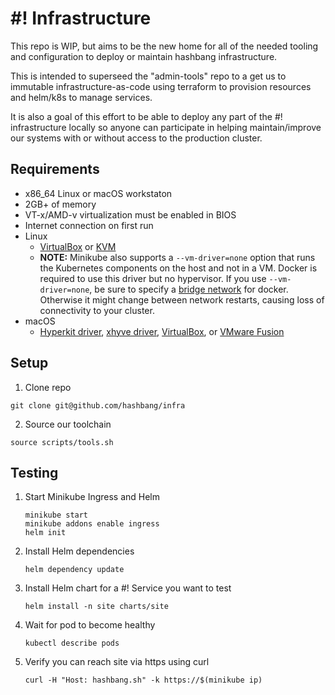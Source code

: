 # #! Infrastructure

This repo is WIP, but aims to be the new home for all of the needed tooling
and configuration to deploy or maintain hashbang infrastructure.

This is intended to superseed the "admin-tools" repo to a get us to immutable
infrastructure-as-code using terraform to provision resources and helm/k8s to
manage services.

It is also a goal of this effort to be able to deploy any part of the #!
infrastructure locally so anyone can participate in helping maintain/improve
our systems with or without access to the production cluster.

## Requirements

  * x86_64 Linux or macOS workstaton
  * 2GB+ of memory
  * VT-x/AMD-v virtualization must be enabled in BIOS
  * Internet connection on first run
  * Linux
    * [VirtualBox](https://www.virtualbox.org/wiki/Downloads) or [KVM](https://github.com/kubernetes/minikube/blob/master/docs/drivers.md#kvm-driver)
    * **NOTE:** Minikube also supports a `--vm-driver=none` option that runs the Kubernetes components on the host and not in a VM. Docker is required to use this driver but no hypervisor. If you use `--vm-driver=none`, be sure to specify a [bridge network](https://docs.docker.com/network/bridge/#configure-the-default-bridge-network) for docker. Otherwise it might change between network restarts, causing loss of connectivity to your cluster.
  * macOS
    * [Hyperkit driver](https://github.com/kubernetes/minikube/blob/master/docs/drivers.md#hyperkit-driver), [xhyve driver](https://github.com/kubernetes/minikube/blob/master/docs/drivers.md#xhyve-driver), [VirtualBox](https://www.virtualbox.org/wiki/Downloads), or [VMware Fusion](https://www.vmware.com/products/fusion)

## Setup

1. Clone repo

```
git clone git@github.com/hashbang/infra
```

2. Source our toolchain

```
source scripts/tools.sh
```

## Testing ##

1. Start Minikube Ingress and Helm

    ```
    minikube start
    minikube addons enable ingress
    helm init
    ```

2. Install Helm dependencies

    ```
    helm dependency update
    ```

3. Install Helm chart for a #! Service you want to test

    ```
    helm install -n site charts/site
    ```

4. Wait for pod to become healthy

    ```
    kubectl describe pods
    ```

5. Verify you can reach site via https using curl

    ```
    curl -H "Host: hashbang.sh" -k https://$(minikube ip)
    ```

